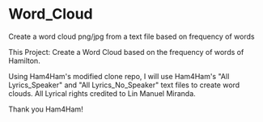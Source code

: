 # Word_Cloud
Create a word cloud png/jpg from a text file based on frequency of words

This Project:
Create a Word Cloud based on the frequency of words of Hamilton.

Using Ham4Ham's modified clone repo, I will use Ham4Ham's "All Lyrics_Speaker" and "All Lyrics_No_Speaker" 
text files to create word clouds. All Lyrical rights credited to Lin Manuel Miranda.

Thank you Ham4Ham!
